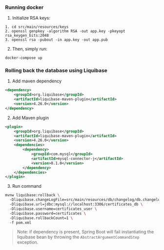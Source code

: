 ### Running docker
1. Initialize RSA keys:
```
1. cd src/main/resources/keys
2. openssl genpkey -algorithm RSA -out app.key -pkeyopt rsa_keygen_bits:2048
3. openssl rsa -pubout -in app.key -out app.pub
```

2. Then, simply run:
```bash
docker-compose up
```

### Rolling back the database using Liquibase
1. Add maven dependency
```xml
<dependency>
    <groupId>org.liquibase</groupId>
    <artifactId>liquibase-maven-plugin</artifactId>
    <version>4.26.0</version>
</dependency>
```
2. Add Maven plugin
```xml
<plugin>
    <groupId>org.liquibase</groupId>
    <artifactId>liquibase-maven-plugin</artifactId>
    <version>4.26.0</version>
    <dependencies>
        <dependency>
            <groupId>com.mysql</groupId>
            <artifactId>mysql-connector-j</artifactId>
            <version>8.1.0</version>
        </dependency>
    </dependencies>
</plugin> 
```
3. Run command
```bash
mvnw liquibase:rollback \ 
  -Dliquibase.changeLogFile=src/main/resources/db/changelog/db.changelog-master.yaml \ 
  -Dliquibase.url=jdbc:mysql://localhost:3306/certificates_db \ 
  -Dliquibase.username=certificates_user \ 
  -Dliquibase.password=certificates \ 
  -Dliquibase.rollbackCount=1 \ 
  -f pom.xml
```

> Note: if dependency is present, Spring Boot will fail instantiating the liquibase bean by throwing the `AbstractArgumentCommandStep` exception.
